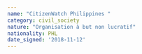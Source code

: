 ```yaml
---
name: "CitizenWatch Philippines "
category: civil_society
nature: "Organisation à but non lucratif"
nationality: PHL
date_signed: '2018-11-12'
---
```

    